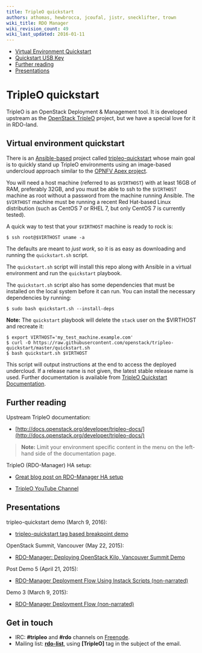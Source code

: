 ```yaml
---
title: TripleO quickstart
authors: athomas, hewbrocca, jcoufal, jistr, snecklifter, trown
wiki_title: RDO Manager
wiki_revision_count: 49
wiki_last_updated: 2016-01-11
---
```


* [Virtual Environment Quickstart](#veqs)
* [Quickstart USB Key](/tripleo/oooq-usbkey)
* [Further reading](#reading)
* [Presentations](#presentations)

# <a name="qs">TripleO quickstart</a>

TripleO is an OpenStack Deployment & Management tool. It is developed upstream as the [OpenStack TripleO](http://wiki.openstack.org/wiki/TripleO) project, but we have a special love for it in RDO-land.

## <a name="veqs">Virtual environment quickstart</a>

There is an [Ansible-based](https://www.ansible.com/) project called [tripleo-quickstart](https://github.com/openstack/tripleo-quickstart) whose main goal is to quickly stand up TripleO environments using an image-based undercloud approach similar to the [OPNFV Apex project](http://artifacts.opnfv.org/apex/docs/installation-instructions/).

You will need a host machine (referred to as `$VIRTHOST`) with at least 16GB of RAM, preferably 32GB, and you must be able to ssh to the `$VIRTHOST` machine as root without a password from the machine running Ansible. The `$VIRTHOST` machine must be running a recent Red Hat-based Linux distribution (such as CentOS 7 or RHEL 7, but only CentOS 7 is currently tested).

A quick way to test that your `$VIRTHOST` machine is ready to rock is:

    $ ssh root@$VIRTHOST uname -a

The defaults are meant to *just work*, so it is as easy as downloading and running the `quickstart.sh` script.

The `quickstart.sh` script will install this repo along with Ansible in a virtual environment and run the `quickstart` playbook.

The ```quickstart.sh``` script also has some dependencies that must be installed on the local system before it can run. You can install the necessary dependencies by running:

```
$ sudo bash quickstart.sh --install-deps
```

**Note:** The `quickstart` playbook will delete the ``stack`` user on the $VIRTHOST and recreate it:

    $ export VIRTHOST='my_test_machine.example.com'
    $ curl -O https://raw.githubusercontent.com/openstack/tripleo-quickstart/master/quickstart.sh
    $ bash quickstart.sh $VIRTHOST

This script will output instructions at the end to access the deployed undercloud. If a release name is not given, the latest stable release name is used.  Further documentation is available from [TripleO Quickstart Documentation](https://docs.openstack.org/developer/tripleo-quickstart/).

## <a name="reading">Further reading</a>

Upstream TripleO documentation:

* [http://docs.openstack.org/developer/tripleo-docs/](http://docs.openstack.org/developer/tripleo-docs/)

> **Note:** Limit your environment specific content in the menu on the left-hand side of the documentation page.

TripleO (RDO-Manager) HA setup:

* [Great blog post on RDO-Manager HA setup](https://remote-lab.net/rdo-manager-ha-openstack-deployment)

* [TripleO YouTube Channel](https://www.youtube.com/channel/UCNGDxZGwUELpgaBoLvABsTA/)

## <a name="presentations">Presentations</a>

tripleo-quickstart demo (March 9, 2016):

*   [tripleo-quickstart tag based breakpoint demo](https://www.youtube.com/watch?v=4O8KvC66eeU)

OpenStack Summit, Vancouver (May 22, 2015):

*   [RDO-Manager: Deploying OpenStack Kilo, Vancouver Summit Demo](http://youtu.be/731INn1GDmk)

Post Demo 5 (April 21, 2015):

*   [RDO-Manager Deployment Flow Using Instack Scripts (non-narrated)](http://youtu.be/TyK0df3mCM8)

Demo 3 (March 9, 2015):

*   [RDO-Manager Deployment Flow (non-narrated)](http://youtu.be/zKG-CB8WdTg)

## Get in touch

*   IRC: **#tripleo** and **#rdo** channels on [Freenode](http://freenode.net).
*   Mailing list: [**rdo-list**](//www.redhat.com/mailman/listinfo/rdo-list), using **[TripleO]** tag in the subject of the email.

